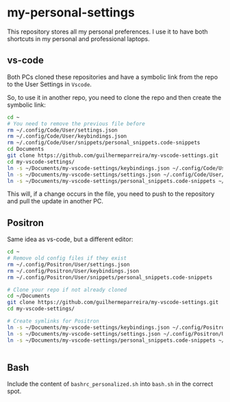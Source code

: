 # my-personal-settings

This repository stores all my personal preferences. I use it to have both shortcuts in my personal and professional laptops.

## vs-code

Both PCs cloned these repositories and have a symbolic link from the repo to the User Settings in `Vscode`.

So, to use it in another repo, you need to clone the repo and then create the symbolic link:

```bash
cd ~
# You need to remove the previous file before
rm ~/.config/Code/User/settings.json
rm ~/.config/Code/User/keybindings.json
rm ~/.config/Code/User/snippets/personal_snippets.code-snippets
cd Documents
git clone https://github.com/guilhermeparreira/my-vscode-settings.git
cd my-vscode-settings/
ln -s ~/Documents/my-vscode-settings/keybindings.json ~/.config/Code/User/keybindings.json
ln -s ~/Documents/my-vscode-settings/settings.json ~/.config/Code/User/settings.json
ln -s ~/Documents/my-vscode-settings/personal_snippets.code-snippets ~/.config/Code/User/snippets/personal_snippets.code-snippets
```

This will, if a change occurs in the file, you need to push to the repository and pull the update in another PC.

## Positron

Same idea as vs-code, but a different editor:

```bash
cd ~
# Remove old config files if they exist
rm ~/.config/Positron/User/settings.json
rm ~/.config/Positron/User/keybindings.json
rm ~/.config/Positron/User/snippets/personal_snippets.code-snippets

# Clone your repo if not already cloned
cd ~/Documents
git clone https://github.com/guilhermeparreira/my-vscode-settings.git
cd my-vscode-settings/

# Create symlinks for Positron
ln -s ~/Documents/my-vscode-settings/keybindings.json ~/.config/Positron/User/keybindings.json
ln -s ~/Documents/my-vscode-settings/settings.json ~/.config/Positron/User/settings.json
ln -s ~/Documents/my-vscode-settings/personal_snippets.code-snippets ~/.config/Positron/User/snippets/personal_snippets.code-snippets
```

```

```

## Bash

Include the content of `bashrc_personalized.sh` into `bash.sh` in the correct spot.
